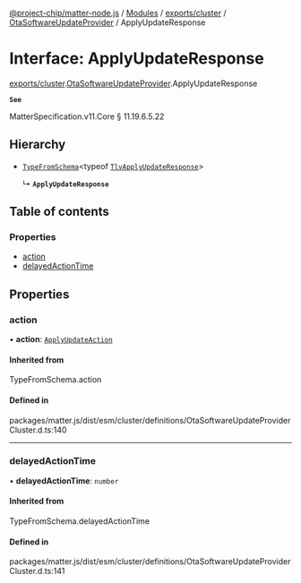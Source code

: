 [@project-chip/matter-node.js](../README.md) / [Modules](../modules.md) / [exports/cluster](../modules/exports_cluster.md) / [OtaSoftwareUpdateProvider](../modules/exports_cluster.OtaSoftwareUpdateProvider.md) / ApplyUpdateResponse

# Interface: ApplyUpdateResponse

[exports/cluster](../modules/exports_cluster.md).[OtaSoftwareUpdateProvider](../modules/exports_cluster.OtaSoftwareUpdateProvider.md).ApplyUpdateResponse

**`See`**

MatterSpecification.v11.Core § 11.19.6.5.22

## Hierarchy

- [`TypeFromSchema`](../modules/exports_tlv.md#typefromschema)\<typeof [`TlvApplyUpdateResponse`](../modules/exports_cluster.OtaSoftwareUpdateProvider.md#tlvapplyupdateresponse)\>

  ↳ **`ApplyUpdateResponse`**

## Table of contents

### Properties

- [action](exports_cluster.OtaSoftwareUpdateProvider.ApplyUpdateResponse.md#action)
- [delayedActionTime](exports_cluster.OtaSoftwareUpdateProvider.ApplyUpdateResponse.md#delayedactiontime)

## Properties

### action

• **action**: [`ApplyUpdateAction`](../enums/exports_cluster.OtaSoftwareUpdateProvider.ApplyUpdateAction.md)

#### Inherited from

TypeFromSchema.action

#### Defined in

packages/matter.js/dist/esm/cluster/definitions/OtaSoftwareUpdateProviderCluster.d.ts:140

___

### delayedActionTime

• **delayedActionTime**: `number`

#### Inherited from

TypeFromSchema.delayedActionTime

#### Defined in

packages/matter.js/dist/esm/cluster/definitions/OtaSoftwareUpdateProviderCluster.d.ts:141
